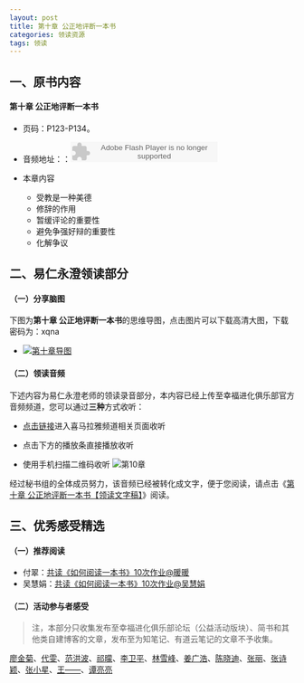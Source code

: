 ```yaml
---
layout: post
title: 第十章 公正地评断一本书
categories: 领读资源
tags: 领读
---
```


## 一、原书内容

#### 第十章 公正地评断一本书

- 页码：P123-P134。
- 音频地址：：<object type="application/x-shockwave-flash" id="ximalaya_player" data="http://www.ximalaya.com/swf/sound/orange.swf?id=13568660" width="260" height="36"></object>

- 本章内容
	- 受教是一种美德
	- 修辞的作用
	- 暂缓评论的重要性
	- 避免争强好辩的重要性
	- 化解争议

## 二、易仁永澄领读部分

#### （一）分享脑图

下图为**第十章 公正地评断一本书**的思维导图，点击图片可以下载高清大图，下载密码为：xqna

- [![第十章导图](http://77fm42.com1.z0.glb.clouddn.com/htrab-nt-s10small.jpg)](https://pan.baidu.com/s/1kUv5O7H)

#### （二）领读音频

下述内容为易仁永澄老师的领读录音部分，本内容已经上传至幸福进化俱乐部官方音频频道，您可以通过**三种**方式收听：

- [点击链接](http://www.ximalaya.com/12605301/sound/13093473)进入喜马拉雅频道相关页面收听
- 点击下方的播放条直接播放收听

- 使用手机扫描二维码收听
![第10章]()

经过秘书组的全体成员努力，该音频已经被转化成文字，便于您阅读，请点击《[第十章 公正地评断一本书【领读文字稿】](http://htrab.com/sesson10-text/)》阅读。

## 三、优秀感受精选

#### （一）推荐阅读
- 付翠：[共读《如何阅读一本书》10次作业@暖暖](http://www.jianshu.com/p/f225a103e128)
- 吴慧娟：[共读《如何阅读一本书》10次作业@吴慧娟](http://www.jianshu.com/p/5a26528a3b5d)


#### （二）活动参与者感受

> 注，本部分只收集发布至幸福进化俱乐部论坛（公益活动版块）、简书和其他类自建博客的文章，发布至为知笔记、有道云笔记的文章不予收集。

[廖金菊](http://www.jianshu.com/p/f5b65a2df7cf)、[代雯](http://www.jianshu.com/p/c93b5f266923)、[范洪波](http://www.jianshu.com/p/9db47e4ea182?utm_campaign=hugo&utm_medium=reader_share&utm_content=note)、[祁曚](http://www.jianshu.com/p/b7a5a2116c7f)、[李卫平](http://blog.sina.com.cn/s/blog_a63bd2e10102vyfk.html)、[林雪峰](http://www.jianshu.com/p/3e96df0f179b)、[姜广浩](http://www.jianshu.com/p/80d3de134047)、[陈晓迪](http://www.jianshu.com/p/9e13aa081a0c)、[张丽](http://note.youdao.com/share/?id=fd3421087f546dcf4df7ee963e7eab3c&type=note)、[张诗颖](http://www.jianshu.com/p/951fa843c605)、[张小星](http://fromwiz.com/share/s/10bxJH2YkA3G245_Bc0dRhtl1e3y_h34Ak8S2aerfY3d7h33)、[王——](http://www.jianshu.com/p/5eac8f064608)、[谭亮亮](http://www.jianshu.com/p/f57e24bb0d20)
